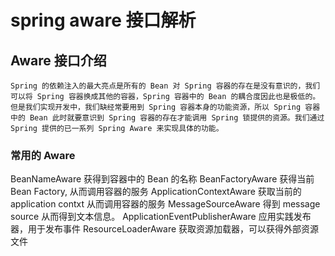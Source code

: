 # spring aware 接口解析

## Aware 接口介绍
    Spring 的依赖注入的最大亮点是所有的 Bean 对 Spring 容器的存在是没有意识的，我们可以将 Spring 容器换成其他的容器，Spring 容器中的 Bean 的耦合度因此也是极低的。
    但是我们实现开发中，我们缺经常要用到 Spring 容器本身的功能资源，所以 Spring 容器中的 Bean 此时就要意识到 Spring 容器的存在才能调用 Spring 锁提供的资源。我们通过 Spring 提供的已一系列 Spring Aware 来实现具体的功能。

### 常用的 Aware
BeanNameAware 获得到容器中的 Bean 的名称
BeanFactoryAware 获得当前 Bean Factory, 从而调用容器的服务
ApplicationContextAware 获取当前的 application contxt 从而调用容器的服务
MessageSourceAware 得到 message source 从而得到文本信息。
ApplicationEventPublisherAware 应用实践发布器，用于发布事件
ResourceLoaderAware 获取资源加载器，可以获得外部资源文件